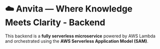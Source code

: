 # ☁️ Anvita — Where Knowledge Meets Clarity - Backend

This backend is a **fully serverless microservice** powered by AWS Lambda and orchestrated using the **AWS Serverless Application Model (SAM)**.
